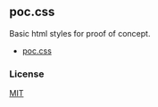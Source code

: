 ## poc.css

Basic html styles for proof of concept.

- [poc.css](https://poc.witt.im)

### License

[MIT](LICENSE)
